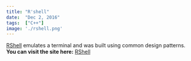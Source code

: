 ```yaml
---
title: "R'shell"
date:  "Dec 2, 2016"
tags:  ["C++"]
image: './rshell.png'
---
```


[RShell] emulates a terminal and was built using common design patterns.
**You can visit the site here:** [RShell]

<!--- reference links --->
[RShell]: <https://github.com/RBoshae/rshell>
